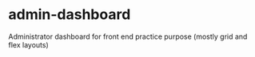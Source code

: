 # admin-dashboard
Administrator dashboard for front end practice purpose (mostly grid and flex layouts)
